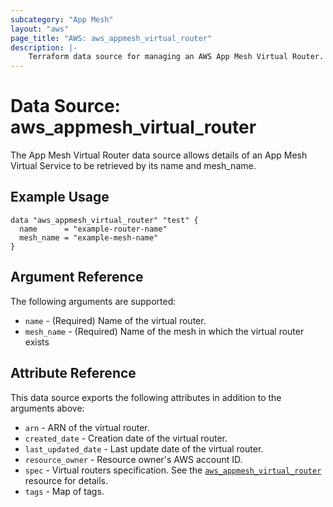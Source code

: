 ```yaml
---
subcategory: "App Mesh"
layout: "aws"
page_title: "AWS: aws_appmesh_virtual_router"
description: |-
    Terraform data source for managing an AWS App Mesh Virtual Router.
---
```


# Data Source: aws_appmesh_virtual_router

The App Mesh Virtual Router data source allows details of an App Mesh Virtual Service to be retrieved by its name and mesh_name.

## Example Usage

```hcl
data "aws_appmesh_virtual_router" "test" {
  name      = "example-router-name"
  mesh_name = "example-mesh-name"
}
```

## Argument Reference

The following arguments are supported:

* `name` - (Required) Name of the virtual router.
* `mesh_name` - (Required) Name of the mesh in which the virtual router exists

## Attribute Reference

This data source exports the following attributes in addition to the arguments above:

* `arn` - ARN of the virtual router.
* `created_date` - Creation date of the virtual router.
* `last_updated_date` - Last update date of the virtual router.
* `resource_owner` - Resource owner's AWS account ID.
* `spec` - Virtual routers specification. See the [`aws_appmesh_virtual_router`](/docs/providers/aws/r/appmesh_virtual_router.html#spec) resource for details.
* `tags` - Map of tags.
